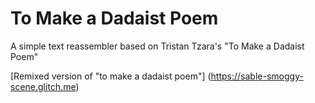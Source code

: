 # To Make a Dadaist Poem

A simple text reassembler based on Tristan Tzara's "To Make a Dadaist Poem"

[Remixed version of "to make a dadaist poem"] (https://sable-smoggy-scene.glitch.me)